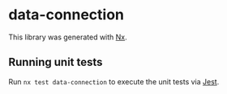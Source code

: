 # data-connection

This library was generated with [Nx](https://nx.dev).

## Running unit tests

Run `nx test data-connection` to execute the unit tests via [Jest](https://jestjs.io).
